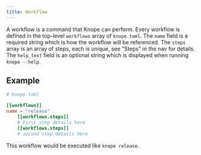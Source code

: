 ```yaml
---
title: Workflow
---
```


A workflow is a command that Knope can perform.
Every workflow is defined in the top-level `workflows` array of `knope.toml`.
The `name` field is a required string which is how the workflow will be referenced.
The `steps` array is an array of steps, each is unique, see "Steps" in the nav for details.
The `help_text` field is an optional string which is displayed when running `knope --help`.

## Example

```toml
# knope.toml

[[workflows]]
name = "release"
    [[workflows.steps]]
    # First step details here
    [[workflows.steps]]
    # second step details here
```

This workflow would be executed like `knope release`.
